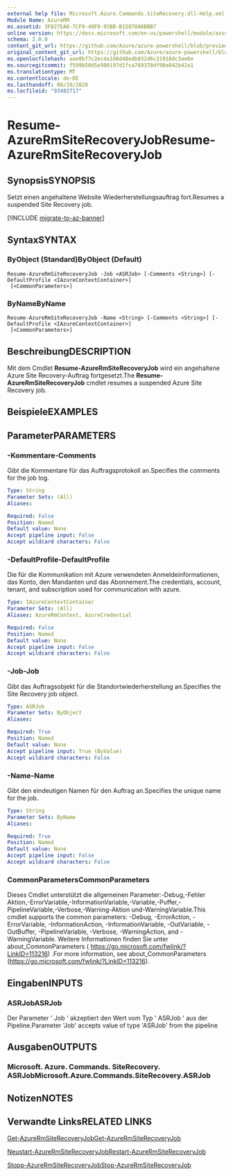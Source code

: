 ```yaml
---
external help file: Microsoft.Azure.Commands.SiteRecovery.dll-Help.xml
Module Name: AzureRM
ms.assetid: 3F827EA0-7CF9-49F8-93BB-B15078A8BBB7
online version: https://docs.microsoft.com/en-us/powershell/module/azurerm.siterecovery/resume-azurermsiterecoveryjob
schema: 2.0.0
content_git_url: https://github.com/Azure/azure-powershell/blob/preview/src/ResourceManager/SiteRecovery/Commands.SiteRecovery/help/Resume-AzureRmSiteRecoveryJob.md
original_content_git_url: https://github.com/Azure/azure-powershell/blob/preview/src/ResourceManager/SiteRecovery/Commands.SiteRecovery/help/Resume-AzureRmSiteRecoveryJob.md
ms.openlocfilehash: aae0bf7c2ec4a166d48edb032d6c21918dc3ae6e
ms.sourcegitcommit: f599b50d5e980197d1fca769378df90a842b42a1
ms.translationtype: MT
ms.contentlocale: de-DE
ms.lasthandoff: 08/20/2020
ms.locfileid: "93482717"
---
```

# <span data-ttu-id="b4b60-101">Resume-AzureRmSiteRecoveryJob</span><span class="sxs-lookup"><span data-stu-id="b4b60-101">Resume-AzureRmSiteRecoveryJob</span></span>

## <span data-ttu-id="b4b60-102">Synopsis</span><span class="sxs-lookup"><span data-stu-id="b4b60-102">SYNOPSIS</span></span>
<span data-ttu-id="b4b60-103">Setzt einen angehaltene Website Wiederherstellungsauftrag fort.</span><span class="sxs-lookup"><span data-stu-id="b4b60-103">Resumes a suspended Site Recovery job.</span></span>

[!INCLUDE [migrate-to-az-banner](../../includes/migrate-to-az-banner.md)]

## <span data-ttu-id="b4b60-104">Syntax</span><span class="sxs-lookup"><span data-stu-id="b4b60-104">SYNTAX</span></span>

### <span data-ttu-id="b4b60-105">ByObject (Standard)</span><span class="sxs-lookup"><span data-stu-id="b4b60-105">ByObject (Default)</span></span>
```
Resume-AzureRmSiteRecoveryJob -Job <ASRJob> [-Comments <String>] [-DefaultProfile <IAzureContextContainer>]
 [<CommonParameters>]
```

### <span data-ttu-id="b4b60-106">ByName</span><span class="sxs-lookup"><span data-stu-id="b4b60-106">ByName</span></span>
```
Resume-AzureRmSiteRecoveryJob -Name <String> [-Comments <String>] [-DefaultProfile <IAzureContextContainer>]
 [<CommonParameters>]
```

## <span data-ttu-id="b4b60-107">Beschreibung</span><span class="sxs-lookup"><span data-stu-id="b4b60-107">DESCRIPTION</span></span>
<span data-ttu-id="b4b60-108">Mit dem Cmdlet **Resume-AzureRmSiteRecoveryJob** wird ein angehaltene Azure Site Recovery-Auftrag fortgesetzt.</span><span class="sxs-lookup"><span data-stu-id="b4b60-108">The **Resume-AzureRmSiteRecoveryJob** cmdlet resumes a suspended Azure Site Recovery job.</span></span>

## <span data-ttu-id="b4b60-109">Beispiele</span><span class="sxs-lookup"><span data-stu-id="b4b60-109">EXAMPLES</span></span>

## <span data-ttu-id="b4b60-110">Parameter</span><span class="sxs-lookup"><span data-stu-id="b4b60-110">PARAMETERS</span></span>

### <span data-ttu-id="b4b60-111">-Kommentare</span><span class="sxs-lookup"><span data-stu-id="b4b60-111">-Comments</span></span>
<span data-ttu-id="b4b60-112">Gibt die Kommentare für das Auftragsprotokoll an.</span><span class="sxs-lookup"><span data-stu-id="b4b60-112">Specifies the comments for the job log.</span></span>

```yaml
Type: String
Parameter Sets: (All)
Aliases: 

Required: False
Position: Named
Default value: None
Accept pipeline input: False
Accept wildcard characters: False
```

### <span data-ttu-id="b4b60-113">-DefaultProfile</span><span class="sxs-lookup"><span data-stu-id="b4b60-113">-DefaultProfile</span></span>
<span data-ttu-id="b4b60-114">Die für die Kommunikation mit Azure verwendeten Anmeldeinformationen, das Konto, den Mandanten und das Abonnement.</span><span class="sxs-lookup"><span data-stu-id="b4b60-114">The credentials, account, tenant, and subscription used for communication with azure.</span></span>

```yaml
Type: IAzureContextContainer
Parameter Sets: (All)
Aliases: AzureRmContext, AzureCredential

Required: False
Position: Named
Default value: None
Accept pipeline input: False
Accept wildcard characters: False
```

### <span data-ttu-id="b4b60-115">-Job</span><span class="sxs-lookup"><span data-stu-id="b4b60-115">-Job</span></span>
<span data-ttu-id="b4b60-116">Gibt das Auftragsobjekt für die Standortwiederherstellung an.</span><span class="sxs-lookup"><span data-stu-id="b4b60-116">Specifies the Site Recovery job object.</span></span>

```yaml
Type: ASRJob
Parameter Sets: ByObject
Aliases: 

Required: True
Position: Named
Default value: None
Accept pipeline input: True (ByValue)
Accept wildcard characters: False
```

### <span data-ttu-id="b4b60-117">-Name</span><span class="sxs-lookup"><span data-stu-id="b4b60-117">-Name</span></span>
<span data-ttu-id="b4b60-118">Gibt den eindeutigen Namen für den Auftrag an.</span><span class="sxs-lookup"><span data-stu-id="b4b60-118">Specifies the unique name for the job.</span></span>

```yaml
Type: String
Parameter Sets: ByName
Aliases: 

Required: True
Position: Named
Default value: None
Accept pipeline input: False
Accept wildcard characters: False
```

### <span data-ttu-id="b4b60-119">CommonParameters</span><span class="sxs-lookup"><span data-stu-id="b4b60-119">CommonParameters</span></span>
<span data-ttu-id="b4b60-120">Dieses Cmdlet unterstützt die allgemeinen Parameter:-Debug,-Fehler Aktion,-ErrorVariable,-InformationVariable,-Variable,-Puffer,-PipelineVariable,-Verbose,-Warning-Aktion und-WarningVariable.</span><span class="sxs-lookup"><span data-stu-id="b4b60-120">This cmdlet supports the common parameters: -Debug, -ErrorAction, -ErrorVariable, -InformationAction, -InformationVariable, -OutVariable, -OutBuffer, -PipelineVariable, -Verbose, -WarningAction, and -WarningVariable.</span></span> <span data-ttu-id="b4b60-121">Weitere Informationen finden Sie unter about_CommonParameters ( https://go.microsoft.com/fwlink/?LinkID=113216) .</span><span class="sxs-lookup"><span data-stu-id="b4b60-121">For more information, see about_CommonParameters (https://go.microsoft.com/fwlink/?LinkID=113216).</span></span>

## <span data-ttu-id="b4b60-122">Eingaben</span><span class="sxs-lookup"><span data-stu-id="b4b60-122">INPUTS</span></span>

### <span data-ttu-id="b4b60-123">ASRJob</span><span class="sxs-lookup"><span data-stu-id="b4b60-123">ASRJob</span></span>
<span data-ttu-id="b4b60-124">Der Parameter ' Job ' akzeptiert den Wert vom Typ ' ASRJob ' aus der Pipeline.</span><span class="sxs-lookup"><span data-stu-id="b4b60-124">Parameter 'Job' accepts value of type 'ASRJob' from the pipeline</span></span>

## <span data-ttu-id="b4b60-125">Ausgaben</span><span class="sxs-lookup"><span data-stu-id="b4b60-125">OUTPUTS</span></span>

### <span data-ttu-id="b4b60-126">Microsoft. Azure. Commands. SiteRecovery. ASRJob</span><span class="sxs-lookup"><span data-stu-id="b4b60-126">Microsoft.Azure.Commands.SiteRecovery.ASRJob</span></span>

## <span data-ttu-id="b4b60-127">Notizen</span><span class="sxs-lookup"><span data-stu-id="b4b60-127">NOTES</span></span>

## <span data-ttu-id="b4b60-128">Verwandte Links</span><span class="sxs-lookup"><span data-stu-id="b4b60-128">RELATED LINKS</span></span>

[<span data-ttu-id="b4b60-129">Get-AzureRmSiteRecoveryJob</span><span class="sxs-lookup"><span data-stu-id="b4b60-129">Get-AzureRmSiteRecoveryJob</span></span>](./Get-AzureRmSiteRecoveryJob.md)

[<span data-ttu-id="b4b60-130">Neustart-AzureRmSiteRecoveryJob</span><span class="sxs-lookup"><span data-stu-id="b4b60-130">Restart-AzureRmSiteRecoveryJob</span></span>](./Restart-AzureRmSiteRecoveryJob.md)

[<span data-ttu-id="b4b60-131">Stopp-AzureRmSiteRecoveryJob</span><span class="sxs-lookup"><span data-stu-id="b4b60-131">Stop-AzureRmSiteRecoveryJob</span></span>](./Stop-AzureRmSiteRecoveryJob.md)
